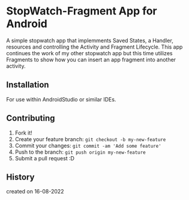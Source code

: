 # StopWatch-Fragment App for Android

A simple stopwatch app that implemments Saved States, a Handler, resources and controlling the Activity and Fragment Lifecycle.
This app continues the work of my other stopwatch app but this time utilizes Fragments to show how you can insert an app fragment into another activity. 

## Installation

For use within AndroidStudio or similar IDEs.

## Contributing

1. Fork it!
2. Create your feature branch: `git checkout -b my-new-feature`
3. Commit your changes: `git commit -am 'Add some feature'`
4. Push to the branch: `git push origin my-new-feature`
5. Submit a pull request :D

## History

created on 16-08-2022
